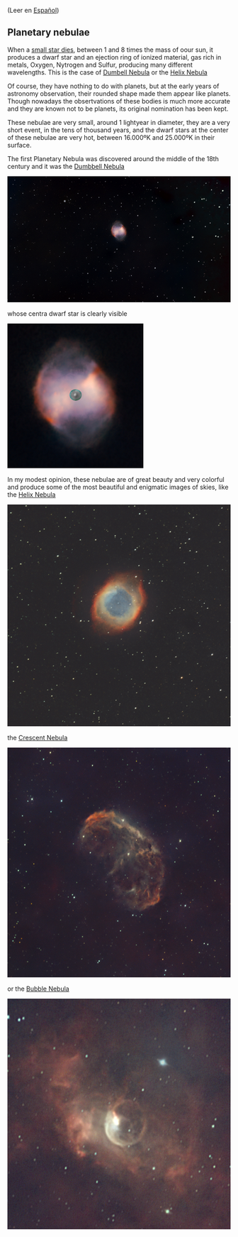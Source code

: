 (Leer en [Español](./Nebulosas_Planetarias.md))

## Planetary nebulae

When a [small star dies](./Stories/The_Death_of_Stars.md), between 1 and 8 times the mass of oour sun, it produces a dwarf star and an ejection ring of ionized material, gas rich in metals, Oxygen, Nytrogen and Sulfur, producing many different wavelengths. This is the case of [Dumbell Nebula](./Dumbell_Nebula.md) or the [Helix Nebula](./Helix_Nebula.md)

Of course, they have nothing to do with planets, but at the early years of astronomy observation, their rounded shape made them appear like planets. Though nowadays the obsertvations of these bodies is much more accurate and they are known not to be planets, its original nomination has been kept.

These nebulae are very small, around 1 lightyear in diameter, they are a very short event, in the tens of thousand years, and the dwarf stars at the center of these nebulae are very hot, between 16.000ºK and 25.000ºK in their surface.

The first Planetary Nebula was discovered  around the middle of the 18th century and it was the [Dumbbell Nebula](./Dumbbell_Nebula.md)

![](./Pics/Dumbbell.jpg)

whose centra dwarf star is clearly visible

![](./Pics/Dumbbell-dwarf.jpg)

In my modest opinion, these nebulae are of great beauty and very colorful and produce some of the most beautiful and enigmatic images of skies, like the [Helix Nebula](./Helix_Nebula.md)

![](./Pics/Helix.jpg)

the [Crescent Nebula](./Crescent_Nebula.md)

![](./Pics/Crescent.jpg)

or the [Bubble Nebula](./Bubble_Nebula.md)

![](./Pics/Bubble.jpg)







